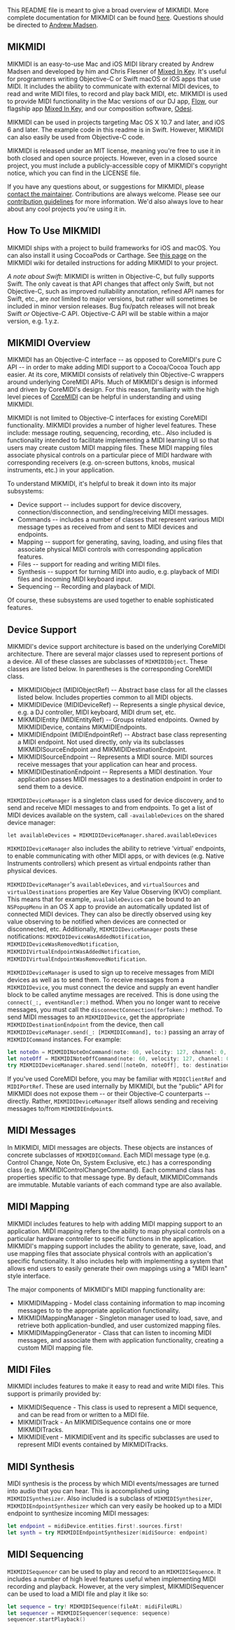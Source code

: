 This README file is meant to give a broad overview of MIKMIDI. More complete documentation for MIKMIDI can be found [here](http://cocoadocs.org/docsets/MIKMIDI). Questions should be directed to [Andrew Madsen](mailto:andrew@openreelsoftware.com).

MIKMIDI
-------

MIKMIDI is an easy-to-use Mac and iOS MIDI library created by Andrew Madsen and developed by him and Chris Flesner of [Mixed In Key](http://www.mixedinkey.com/). It's useful for programmers writing Objective-C or Swift macOS or iOS apps that use MIDI. It includes the ability to communicate with external MIDI devices, to read and write MIDI files, to record and play back MIDI, etc. MIKMIDI is used to provide MIDI functionality in the Mac versions of our DJ app, [Flow](http://flowdjsoftware.com), our flagship app [Mixed In Key](http://www.mixedinkey.com/), and our composition software, [Odesi](http://odesi.mixedinkey.com).

MIKMIDI can be used in projects targeting Mac OS X 10.7 and later, and iOS 6 and later. The example code in this readme is in Swift. However, MIKMIDI can also easily be used from Objective-C code.

MIKMIDI is released under an MIT license, meaning you're free to use it in both closed and open source projects. However, even in a closed source project, you must include a publicly-accessible copy of MIKMIDI's copyright notice, which you can find in the LICENSE file.

If you have any questions about, or suggestions for MIKMIDI, please [contact the maintainer](mailto:andrew@openreelsoftware.com). Contributions are always welcome. Please see our [contribution guidelines](CONTRIBUTING.md) for more information. We'd also always love to hear about any cool projects you're using it in.

How To Use MIKMIDI
------------------

MIKMIDI ships with a project to build frameworks for iOS and macOS. You can also install it using CocoaPods or Carthage. See [this page](https://github.com/mixedinkey-opensource/MIKMIDI/wiki/Installing-MIKMIDI) on the MIKMIDI wiki for detailed instructions for adding MIKMIDI to your project.

*A note about Swift*: MIKMIDI is written in Objective-C, but fully supports Swift. The only caveat is that API changes that affect only Swift, but not Objective-C, such as improved nullability annotation, refined API names for Swift, etc., are *not* limited to major versions, but rather will sometimes be included in minor version releases. Bug fix/patch releases will not break Swift *or* Objective-C API. Objective-C API will be stable within a major version, e.g. 1.y.z.

MIKMIDI Overview
----------------

MIKMIDI has an Objective-C interface -- as opposed to CoreMIDI's pure C API -- in order to make adding MIDI support to a Cocoa/Cocoa Touch app easier. At its core, MIKMIDI consists of relatively thin Objective-C wrappers around underlying CoreMIDI APIs. Much of MIKMIDI's design is informed and driven by CoreMIDI's design. For this reason, familiarity with the high level pieces of [CoreMIDI](https://developer.apple.com/library/iOS/documentation/CoreMidi/Reference/MIDIServices_Reference/Reference/reference.html) can be helpful in understanding and using MIKMIDI.

MIKMIDI is not limited to Objective-C interfaces for existing CoreMIDI functionality. MIKMIDI provides a number of higher level features. These include: message routing, sequencing, recording, etc.. Also included is functionality intended to facilitate implementing a MIDI learning UI so that users may create custom MIDI mapping files. These MIDI mapping files associate physical controls on a particular piece of MIDI hardware with corresponding receivers (e.g. on-screen buttons, knobs, musical instruments, etc.) in your application.

To understand MIKMIDI, it's helpful to break it down into its major subsystems:

- Device support -- includes support for device discovery, connection/disconnection, and sending/receiving MIDI messages.
- Commands -- includes a number of classes that represent various MIDI message types as received from and sent to MIDI devices and endpoints.
- Mapping -- support for generating, saving, loading, and using files that associate physical MIDI controls with corresponding application features.
- Files -- support for reading and writing MIDI files.
- Synthesis -- support for turning MIDI into audio, e.g. playback of MIDI files and incoming MIDI keyboard input.
- Sequencing -- Recording and playback of MIDI.

Of course, these subsystems are used together to enable sophisticated features.

Device Support
--------------

MIKMIDI's device support architecture is based on the underlying CoreMIDI architecture. There are several major classes used to represent portions of a device. All of these classes are subclasses of `MIKMIDIObject`. These classes are listed below. In parentheses is the corresponding CoreMIDI class.

- MIKMIDIObject (MIDIObjectRef) -- Abstract base class for all the classes listed below. Includes properties common to all MIDI objects.
- MIKMIDIDevice (MIDIDeviceRef) -- Represents a single physical device, e.g. a DJ controller, MIDI keyboard, MIDI drum set, etc.
- MIKMIDIEntity (MIDIEntityRef) -- Groups related endpoints. Owned by MIKMIDIDevice, contains MIKMIDIEndpoints.
- MIKMIDIEndpoint (MIDIEndpointRef) -- Abstract base class representing a MIDI endpoint. Not used directly, only via its subclasses MIKMIDISourceEndpoint and MIKMIDIDestinationEndpoint.
- MIKMIDISourceEndpoint -- Represents a MIDI source. MIDI sources receive messages that your application can hear and process.
- MIKMIDIDestinationEndpoint -- Represents a MIDI destination. Your application passes MIDI messages to a destination endpoint in order to send them to a device.

`MIKMIDIDeviceManager` is a singleton class used for device discovery, and to send and receive MIDI messages to and from endpoints. To get a list of MIDI devices available on the system, call `-availableDevices` on the shared device manager:

    let availableDevices = MIKMIDIDeviceManager.shared.availableDevices

`MIKMIDIDeviceManager` also includes the ability to retrieve 'virtual' endpoints, to enable communicating with other MIDI apps, or with devices (e.g. Native Instruments controllers) which present as virtual endpoints rather than physical devices.

`MIKMIDIDeviceManager`'s `availableDevices`, and `virtualSources` and `virtualDestinations` properties are Key Value Observing (KVO) compliant. This means that for example, `availableDevices` can be bound to an `NSPopupMenu` in an OS X app to provide an automatically updated list of connected MIDI devices. They can also be directly observed using key value observing to be notified when devices are connected or disconnected, etc. Additionally, `MIKMIDIDeviceManager` posts these notifications: `MIKMIDIDeviceWasAddedNotification`, `MIKMIDIDeviceWasRemovedNotification`, `MIKMIDIVirtualEndpointWasAddedNotification`, `MIKMIDIVirtualEndpointWasRemovedNotification`.

`MIKMIDIDeviceManager` is used to sign up to receive messages from MIDI devices as well as to send them. To receive messages from a `MIKMIDIDevice`, you must connect the device and supply an event handler block to be called anytime messages are received. This is done using the `connect(_:, eventHandler:)` method. When you no longer want to receive messages, you must call the `disconnectConnection(forToken:)` method. To send MIDI messages to an `MIKMIDIDevice`, get the appropriate `MIKMIDIDestinationEndpoint` from the device, then call `MIKMIDIDeviceManager.send(_: [MIKMIDICommand], to:)` passing an array of `MIKMIDICommand` instances. For example:

```swift
let noteOn = MIKMIDINoteOnCommand(note: 60, velocity: 127, channel: 0, timestamp: Date())
let noteOff = MIKMIDINoteOffCommand(note: 60, velocity: 127, channel: 0, timestamp: Date().advanced(by: 0.5))
try MIKMIDIDeviceManager.shared.send([noteOn, noteOff], to: destinationEndpoint)
```

If you've used CoreMIDI before, you may be familiar with `MIDIClientRef` and `MIDIPortRef`. These are used internally by MIKMIDI, but the "public" API for MIKMIDI does not expose them -- or their Objective-C counterparts -- directly. Rather, `MIKMIDIDeviceManager` itself allows sending and receiving messages to/from `MIKMIDIEndpoint`s.

MIDI Messages
-------------

In MIKMIDI, MIDI messages are objects. These objects are instances of concrete subclasses of `MIKMIDICommand`. Each MIDI message type (e.g. Control Change, Note On, System Exclusive, etc.) has a corresponding class (e.g. MIKMIDIControlChangeCommand). Each command class has properties specific to that message type. By default, MIKMIDICommands are immutable. Mutable variants of each command type are also available.

MIDI Mapping
------------

MIKMIDI includes features to help with adding MIDI mapping support to an application. MIDI mapping refers to the ability to map physical controls on a particular hardware controller to specific functions in the application. MIKMIDI's mapping support includes the ability to generate, save, load, and use mapping files that associate physical controls with an application's specific functionality. It also includes help with implementing a system that allows end users to easily generate their own mappings using a "MIDI learn" style interface.

The major components of MIKMIDI's MIDI mapping functionality are:

- MIKMIDIMapping - Model class containing information to map incoming messages to to the appropriate application functionality.
- MIKMIDIMappingManager - Singleton manager used to load, save, and retrieve both application-bundled, and user customized mapping files.
- MIKMIDIMappingGenerator - Class that can listen to incoming MIDI messages, and associate them with application functionality, creating a custom MIDI mapping file.

MIDI Files
----------

MIKMIDI includes features to make it easy to read and write MIDI files. This support is primarily provided by:

- MIKMIDISequence - This class is used to represent a MIDI sequence, and can be read from or written to a MIDI file.
- MIKMIDITrack - An MIKMIDISequence contains one or more MIKMIDITracks.
- MIKMIDIEvent - MIKMIDIEvent and its specific subclasses are used to represent MIDI events contained by MIKMIDITracks.

MIDI Synthesis
--------------

MIDI synthesis is the process by which MIDI events/messages are turned into audio that you can hear. This is accomplished using `MIKMIDISynthesizer`. Also included is a subclass of `MIKMIDISynthesizer`, `MIKMIDIEndpointSynthesizer` which can very easily be hooked up to a MIDI endpoint to synthesize incoming MIDI messages:

```swift
let endpoint = midiDevice.entities.first!.sources.first!
let synth = try MIKMIDIEndpointSynthesizer(midiSource: endpoint)
```

MIDI Sequencing
---------------

`MIKMIDISequencer` can be used to play and record to an `MIKMIDISequence`. It includes a number of high level features useful when implementing MIDI recording and playback. However, at the very simplest, MIKMIDISequencer can be used to load a MIDI file and play it like so:

```swift
let sequence = try! MIKMIDISequence(fileAt: midiFileURL)
let sequencer = MIKMIDISequencer(sequence: sequence)
sequencer.startPlayback()
```

